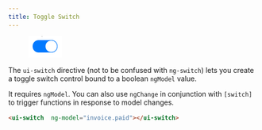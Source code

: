 ```yaml
---
title: Toggle Switch
---
```


<figure class="full-width-figure">
  <img src="/assets/img/figs/switch.png" alt=""/>
</figure>

The `ui-switch` directive (not to be confused with `ng-switch`) lets you create a toggle switch control bound to a boolean `ngModel` value.

It requires `ngModel`. You can also use `ngChange` in conjunction with `[switch]` to trigger functions in response to model changes.

``` html
<ui-switch  ng-model="invoice.paid"></ui-switch>
```